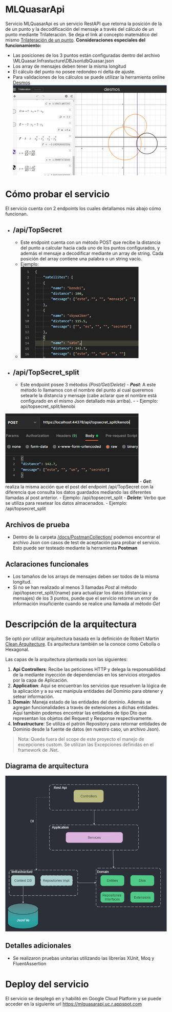 # MLQuasarApi

Servicio MLQuasarApi  es un servicio RestAPI que retorna la posición de la de un punto y la decodificación del mensaje a través del cálculo de un punto mediante Trilateración. Se deja el link al concepto matemático del mismo [Trilateración de un punto](https://es.wikipedia.org/wiki/Trilateraci%C3%B3n).
**Consideraciones especiales del funcionamiento:**

 - Las posiciones de los 3 puntos están configuradas dentro del archivo \MLQuasar.Infrastucture\DBJson\dbQuasar.json
 - Los array de mensajes deben tener la misma longitud
 - El cálculo del punto no posee redondeo ni delta de ajuste.
 - Para validaciones de los cálculos se puede utilizar la herramienta online [Desmos](https://www.desmos.com/calculator/vdy4hafwyb?lang=es)
 ![Desmos Trilateration](https://github.com/frankristian/MLQuasarChallenge/blob/master/docs/img/img.PNG?raw=true)
 
    
# Cómo probar el servicio
El servicio cuenta con 2 endpoints  los cuales detallamos más abajo cómo funcionan.
 - /api/TopSecret
	 - 
	 - Este endpoint cuenta con  un método POST que recibe la distancia del punto a calcular hacia cada uno de los puntos configurados, y además el mensaje a decodificar mediante un array de string. Cada posición del array contiene una palabra o un string vacío.
	 - Ejemplo: 
	 - ![Post Ejemplo](https://github.com/frankristian/MLQuasarChallenge/blob/master/docs/img/Post1.PNG?raw=true)
 - /api/TopSecret_split
	 - 
	 - Este endpoint posee 3 métodos *(Post/Get/Delete)* 
			 - ***Post***: A este método lo llamamos con el nombre del punto al cual queremos setearle la distancia y mensaje (cabe aclarar que el nombre está configurado en el mismo Json detallado más arriba).
			 - 
			 - Ejemplo: api/topsecret_split/kenobi

![Post Parcial](https://github.com/frankristian/MLQuasarChallenge/blob/master/docs/img/Post2.PNG?raw=true)
			 - ***Get***: realiza la misma acción que el post del endpoint /api/TopSecret con la diferencia que consulta los datos guardados mediando las diferentes llamadas al post anterior. 
			- Ejemplo: /api/topsecret_split
			- ***Delete***: Verbo que se utiliza para resetear los datos almacenados.
			- Ejemplo: /api/topsecret_split
## Archivos de prueba

 - Dentro de la carpeta [/docs/PostmanCollection/](MLQuasarChallenge/docs/PostamCollection/) podemos encontrar el archivo Json con casos de test de aceptación para probar el servicio. Esto puede ser testeado mediante la herramienta **Postman**

## Aclaraciones funcionales

 - Los tamaños de los arrays de mensajes deben ser todos de la misma longitud.
 - Si no se han realizado al menos 3 llamadas *Post* al método /api/topsecret_split/{name} para actualizar los datos (distancias y mensajes) de los 3 puntos, puede que el servicio retorne un error de información insuficiente cuando se realice una llamada al método *Get*

# Descripción de la arquitectura

Se optó por utilizar arquitectura basada en la definición de Robert Martin [Clean Arquitecture](https://blog.cleancoder.com/uncle-bob/2012/08/13/the-clean-architecture.html). Es arquitectura también se la conoce como Cebolla o Hexagonal. 

Las capas de la arquitectura planteada son las siguientes:
 1. **Api Controllers**: Recibe las peticiones HTTP y delega la responsabilidad de la mediante inyección de dependencias en los servicios otorgados por la capa de Aplicación.
 2. **Application**: Aquí se encuentran los servicios que resuelven la lógica de la aplicación y a su vez manipula entidades del Dominio para obtener y setear información.
 3. **Domain**: Maneja estado de las entidades del dominio. Además se agregan funcionalidades a través de extensiones a dichas entidades. Aquí también podemos encontrar las entidades de tipo Dto que representan los objetos del Request y Response respectivamente.
 4.  **Infrastructure**: Se utiliza el patrón Repository para retornar entidades de Dominio desde la fuente de datos (en nuestro caso, un archivo Json).

> Nota: Queda fuera del scope de este proyecto el manejo de excepciones custom. Se utilizan las Excepciones definidas en el framework de .Net.

## Diagrama de arquitectura
![Diagrama de la arqiutectura](https://github.com/frankristian/MLQuasarChallenge/blob/master/docs/img/ArquitectureDiagram.png?raw=true)

## Detalles adicionales

 - Se realizaron pruebas unitarias utilizando las librerías XUnit, Moq y FluentAssertion

# Deploy del servicio
El servicio se desplegó en y habilitó en Google Cloud Platform y se puede acceder en la siguiente url https://mlquasarapi.uc.r.appspot.com
